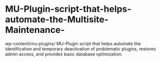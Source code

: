 # MU-Plugin-script-that-helps-automate-the-Multisite-Maintenance-
wp-content/mu-plugins/ MU-Plugin script that helps automate the identification and temporary deactivation of problematic plugins, restores admin access, and provides basic database optimization.
